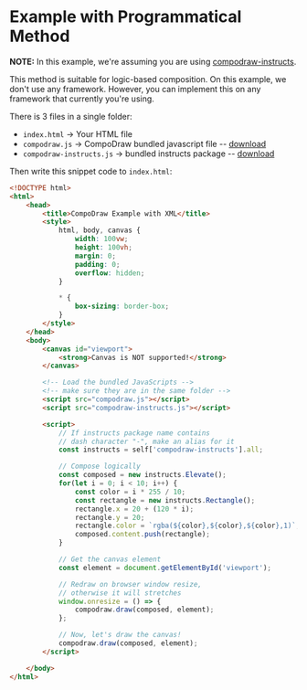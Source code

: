 # Example with Programmatical Method

**NOTE:** In this example, we're assuming you are using [compodraw-instructs](https://github.com/Thor-x86/compodraw-js-instructs).

This method is suitable for logic-based composition. On this example, we don't use any framework. However, you can implement this on any framework that currently you're using.

There is 3 files in a single folder:
- `index.html` -> Your HTML file
- `compodraw.js` -> CompoDraw bundled javascript file -- [download](https://github.com/Thor-x86/compodraw-js/releases)
- `compodraw-instructs.js` -> bundled instructs package -- [download](https://github.com/Thor-x86/compodraw-js-instructs/releases)

Then write this snippet code to `index.html`:

```html
<!DOCTYPE html>
<html>
    <head>
        <title>CompoDraw Example with XML</title>
        <style>
            html, body, canvas {
                width: 100vw;
                height: 100vh;
                margin: 0;
                padding: 0;
                overflow: hidden;
            }

            * {
                box-sizing: border-box;
            }
        </style>
    </head>
    <body>
        <canvas id="viewport">
            <strong>Canvas is NOT supported!</strong>
        </canvas>

        <!-- Load the bundled JavaScripts -->
        <!-- make sure they are in the same folder -->
        <script src="compodraw.js"></script>
        <script src="compodraw-instructs.js"></script>

        <script>
            // If instructs package name contains
            // dash character "-", make an alias for it
            const instructs = self['compodraw-instructs'].all;

            // Compose logically
            const composed = new instructs.Elevate();
            for(let i = 0; i < 10; i++) {
                const color = i * 255 / 10;
                const rectangle = new instructs.Rectangle();
                rectangle.x = 20 + (120 * i);
                rectangle.y = 20;
                rectangle.color = `rgba(${color},${color},${color},1)`;
                composed.content.push(rectangle);
            }

            // Get the canvas element
            const element = document.getElementById('viewport');

            // Redraw on browser window resize,
            // otherwise it will stretches
            window.onresize = () => {
                compodraw.draw(composed, element);
            };

            // Now, let's draw the canvas!
            compodraw.draw(composed, element);
        </script>

    </body>
</html>
```
